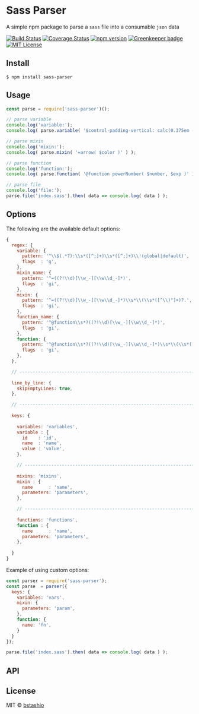 # Sass Parser

A simple npm package to parse a `sass` file into a consumable `json` data

[![Build Status](https://img.shields.io/travis/bstashio/sass-parser/master.svg?style=flat-square)](https://travis-ci.org/bstashio/sass-parser)
[![Coverage Status](https://img.shields.io/coveralls/github/bstashio/sass-parser/master.svg?style=flat-square)](https://coveralls.io/github/bstashio/sass-parser?branch=master)
[![npm version](https://img.shields.io/npm/v/sass-parser.svg?style=flat-square)](http://npm.im/sass-parser)
[![Greenkeeper badge](https://img.shields.io/badge/Greenkeeper-enabled-brightgreen.svg?style=flat-square)](https://greenkeeper.io/)
[![MIT License](https://img.shields.io/npm/l/express.svg?style=flat-square)](http://opensource.org/licenses/MIT)


## Install

```
$ npm install sass-parser
```


## Usage

```js
const parse = require('sass-parser')();

// parse variable
console.log('variable:');
console.log( parse.variable( '$control-padding-vertical: calc(0.375em - 1px) !default' ) );

// parse mixin
console.log('mixin:');
console.log( parse.mixin( '=arrow( $color )' ) );

// parse function
console.log('function:');
console.log( parse.function( '@function powerNumber( $number, $exp )' ) );

// parse file
console.log('file:');
parse.file('index.sass').then( data => console.log( data ) );
```


## Options


The following are the available default options:

```js
{
  regex: {
    variable: {
      pattern: '^\\$(.*?):\\s*([^;]+)\\s*([^;]+)\\!(global|default)',
      flags  : 'g',
    },
    mixin_name: {
      pattern: '^=((?!\\d)[\\w_-][\\w\\d_-]*)',
      flags  : 'gi',
    },
    mixin: {
      pattern: '^=((?!\\d)[\\w_-][\\w\\d_-]*)\\s*\\(\\s*([^\\)"]+)?.',
      flags  : 'gi',
    },
    function_name: {
      pattern: '^@function\\s*?((?!\\d)[\\w_-][\\w\\d_-]*)',
      flags  : 'gi',
    },
    function: {
      pattern: '^@function\\s*?((?!\\d)[\\w_-][\\w\\d_-]*)\\s*\\(\\s*([^\\)"]+)?.',
      flags  : 'gi',
    },
  },

  // ---------------------------------------------------------------------------
  
  line_by_line: {
    skipEmptyLines: true,
  },

  // ---------------------------------------------------------------------------
  
  keys: {
    
    variables: 'variables',
    variable : {
      id    : 'id',
      name  : 'name',
      value : 'value',
    },

    // -------------------------------------------------------------------------
    
    mixins: 'mixins',
    mixin : {
      name      : 'name',
      parameters: 'parameters',
    },

    // -------------------------------------------------------------------------
    
    functions: 'functions',
    function : {
      name      : 'name',
      parameters: 'parameters',
    },
    
  }
}
```

Example of using custom options:

```js
const parser = require('sass-parser');
const parse  = parser({
  keys: {
    variables: 'vars',
    mixin: {
      parameters: 'param',
    },
    function: {
      name: 'fn',
    }
  }
});

parse.file('index.sass').then( data => console.log( data ) );
```

## API

<!-- To auto generate/update this section run `npm run docs:api`. -->


## License

MIT © [bstashio](https://github.com/bstashio)
